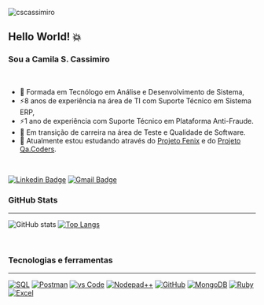 <p align="left"><img src="https://komarev.com/ghpvc/?username=cscassimiro" alt="cscassimiro" /></p>

## Hello World! 💥 
### Sou a Camila S. Cassimiro

<br>

- 🔭 Formada em Tecnólogo em Análise e Desenvolvimento de Sistema, 
- ⚡8 anos de experiência na área de TI com Suporte Técnico em Sistema ERP, 
- ⚡1 ano de experiência com Suporte Técnico em Plataforma Anti-Fraude.
- 🌱 Em transição de carreira na área de Teste e Qualidade de Software.  
- 🤔 Atualmente estou estudando através do [Projeto Fenix](https://app.qualitersclub.com/) e do [Projeto Qa.Coders](https://qacoders.com.br/).

<br>

[![Linkedin Badge](https://img.shields.io/badge/-LinkedIn-blue?style=flat-square&logo=Linkedin&logoColor=white&link=https://www.linkedin.com/in/cscassimiro/)](https://www.linkedin.com/in/cscassimiro/)
[![Gmail Badge](https://img.shields.io/badge/-Gmail-c14438?style=flat-square&logo=Gmail&logoColor=white&link=mailto:cscassimiro@gmail.com)](mailto:cscassimiro@gmail.com)

### GitHub Stats
---
![GitHub stats](https://github-readme-stats.vercel.app/api?username=cscassimiro&show_icons=true&theme=dark)
[![Top Langs](https://github-readme-stats.vercel.app/api/top-langs/?username=cscassimiro&layout=compact)](https://github.com/cscassimiro/github-readme-stats) 

<br>

### Tecnologias e ferramentas
---

[![SQL](https://img.shields.io/badge/Microsoft_SQL_Server-CC2927?style=for-the-badge&logo=microsoft-sql-server&logoColor=white)]()
[![Postman](https://img.shields.io/badge/Postman-FF6C37?style=for-the-badge&logo=Postman&logoColor=white)]()
[![vs Code](https://img.shields.io/badge/Visual_Studio_Code-0078D4?style=for-the-badge&logo=visual%20studio%20code&logoColor=white)]()
[![Nodepad++](https://img.shields.io/badge/Notepad++-90E59A.svg?style=for-the-badge&logo=notepad%2B%2B&logoColor=black)]()
[![GitHub](https://img.shields.io/badge/GitHub-100000?style=for-the-badge&logo=github&logoColor=white)]()
[![MongoDB](https://img.shields.io/badge/MongoDB-4EA94B?style=for-the-badge&logo=mongodb&logoColor=blue)]()
[![Ruby](https://img.shields.io/badge/Ruby_on_Rails-CC0000?style=for-the-badge&logo=ruby-on-rails&logoColor=red)]()
[![Excel](https://img.shields.io/badge/Microsoft_Excel-217346?style=for-the-badge&logo=microsoft-excel&logoColor=white)]()

<!--
**cscassimiro/cscassimiro** is a ✨ _special_ ✨ repository because its `README.md` (this file) appears on your GitHub profile.

Here are some ideas to get you started:

- 🔭 I’m currently working on ...
- 🌱 I’m currently learning ...
- 👯 I’m looking to collaborate on ...
- 🤔 I’m looking for help with ...
- 💬 Ask me about ...
- 📫 How to reach me: ...
- 😄 Pronouns: ...
- ⚡ Fun fact: ...
-->
